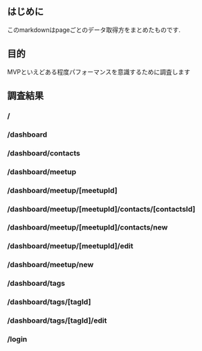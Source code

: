 ## はじめに
このmarkdownはpageごとのデータ取得方をまとめたものです.

## 目的
MVPといえどある程度パフォーマンスを意識するために調査します

## 調査結果
### /
### /dashboard
### /dashboard/contacts
### /dashboard/meetup
### /dashboard/meetup/[meetupId]
### /dashboard/meetup/[meetupId]/contacts/[contactsId]
### /dashboard/meetup/[meetupId]/contacts/new
### /dashboard/meetup/[meetupId]/edit
### /dashboard/meetup/new
### /dashboard/tags
### /dashboard/tags/[tagId]
### /dashboard/tags/[tagId]/edit
### /login